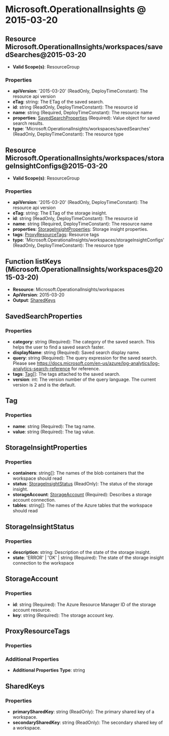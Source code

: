 # Microsoft.OperationalInsights @ 2015-03-20

## Resource Microsoft.OperationalInsights/workspaces/savedSearches@2015-03-20
* **Valid Scope(s)**: ResourceGroup
### Properties
* **apiVersion**: '2015-03-20' (ReadOnly, DeployTimeConstant): The resource api version
* **eTag**: string: The ETag of the saved search.
* **id**: string (ReadOnly, DeployTimeConstant): The resource id
* **name**: string (Required, DeployTimeConstant): The resource name
* **properties**: [SavedSearchProperties](#savedsearchproperties) (Required): Value object for saved search results.
* **type**: 'Microsoft.OperationalInsights/workspaces/savedSearches' (ReadOnly, DeployTimeConstant): The resource type

## Resource Microsoft.OperationalInsights/workspaces/storageInsightConfigs@2015-03-20
* **Valid Scope(s)**: ResourceGroup
### Properties
* **apiVersion**: '2015-03-20' (ReadOnly, DeployTimeConstant): The resource api version
* **eTag**: string: The ETag of the storage insight.
* **id**: string (ReadOnly, DeployTimeConstant): The resource id
* **name**: string (Required, DeployTimeConstant): The resource name
* **properties**: [StorageInsightProperties](#storageinsightproperties): Storage insight properties.
* **tags**: [ProxyResourceTags](#proxyresourcetags): Resource tags
* **type**: 'Microsoft.OperationalInsights/workspaces/storageInsightConfigs' (ReadOnly, DeployTimeConstant): The resource type

## Function listKeys (Microsoft.OperationalInsights/workspaces@2015-03-20)
* **Resource**: Microsoft.OperationalInsights/workspaces
* **ApiVersion**: 2015-03-20
* **Output**: [SharedKeys](#sharedkeys)

## SavedSearchProperties
### Properties
* **category**: string (Required): The category of the saved search. This helps the user to find a saved search faster.
* **displayName**: string (Required): Saved search display name.
* **query**: string (Required): The query expression for the saved search. Please see https://docs.microsoft.com/en-us/azure/log-analytics/log-analytics-search-reference for reference.
* **tags**: [Tag](#tag)[]: The tags attached to the saved search.
* **version**: int: The version number of the query language. The current version is 2 and is the default.

## Tag
### Properties
* **name**: string (Required): The tag name.
* **value**: string (Required): The tag value.

## StorageInsightProperties
### Properties
* **containers**: string[]: The names of the blob containers that the workspace should read
* **status**: [StorageInsightStatus](#storageinsightstatus) (ReadOnly): The status of the storage insight.
* **storageAccount**: [StorageAccount](#storageaccount) (Required): Describes a storage account connection.
* **tables**: string[]: The names of the Azure tables that the workspace should read

## StorageInsightStatus
### Properties
* **description**: string: Description of the state of the storage insight.
* **state**: 'ERROR' | 'OK' | string (Required): The state of the storage insight connection to the workspace

## StorageAccount
### Properties
* **id**: string (Required): The Azure Resource Manager ID of the storage account resource.
* **key**: string (Required): The storage account key.

## ProxyResourceTags
### Properties
### Additional Properties
* **Additional Properties Type**: string

## SharedKeys
### Properties
* **primarySharedKey**: string (ReadOnly): The primary shared key of a workspace.
* **secondarySharedKey**: string (ReadOnly): The secondary shared key of a workspace.

